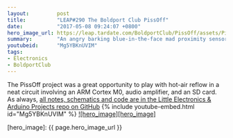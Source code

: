 ```yaml
---
layout:         post
title:          "LEAP#290 The Boldport Club PissOff"
date:           "2017-05-08 09:24:07 +0800"
hero_image_url: https://leap.tardate.com/BoldportClub/PissOff/assets/PissOff_build.jpg
summary:        "An angry barking blue-in-the-face mad proximity sensor - Boldport Club Project #9, November 2016"
youtubeid:      "Mg5YBKnUVIM"
tags:
- Electronics
- BoldportClub
---
```


The PissOff project was a great opportunity to play with hot-air reflow in a neat circuit involving an ARM Cortex M0,
audio amplifier, and an SD card.
As always, [all notes, schematics and code are in the Little Electronics & Arduino Projects repo on GitHub][project]
{% include youtube-embed.html id="Mg5YBKnUVIM" %}
[![hero_image][hero_image]][project]

[leap]: https://leap.tardate.com
[project]: https://github.com/tardate/LittleArduinoProjects/tree/master/BoldportClub/PissOff
[hero_image]: {{ page.hero_image_url }}
